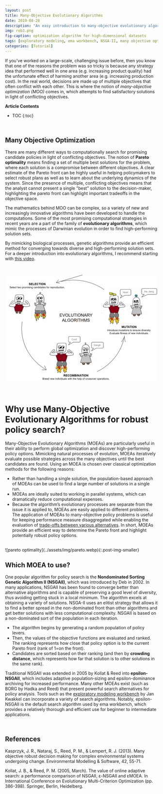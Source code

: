 ```yaml
---
layout: post
title: Many-Objective Evolutionary Algorithms
date: 2019-08-28
description: "An easy introduction to many-objective evolutionary algorithms and what they mean for policy analysis."
img: rob3.png
fig-caption: optimization algorithm for high-dimensional datasets
tags: [exploratory modeling, ema workbench, NSGA-II, many objective optimization, genetic algorithms]
categories: [Tutorial]
---
```

If you've worked on a large-scale, challenging issue before, then you know that one of the reasons the problem was so tricky is because any strategy idea that performed well in one area (e.g. increasing product quality) had the unfortunate effect of harming another area (e.g. increasing production cost). In the real world, decisions are made up of multiple objectives that often conflict with each other. This is where the notion of *many-objective optimization (MOO)* comes in, which attempts to find satisfactory solutions in light of conflicting objectives.

**Article Contents**
- TOC
{:toc}

<br>

## Many Objective Optimization
There are many different ways to computationally search for promising candidate policies in light of conflicting objectives. The notion of **Pareto optimality** means finding a set of multiple best solutions for the problem, where each solution is a compromise between different objectives. A clear estimate of the Pareto front can be highly useful in helping policymakers to select robust plans as well as to learn about the underlying dynamics of the system. Since the presence of multiple, conflicting objectives means that the analyst cannot present a single "best" solution to the decision-maker, highlighting the pareto front can highlight important tradeoffs in the objective space.

The mathematics behind MOO can be complex, so a variety of new and increasingly innovative algorithms have been developed to handle the computations. Some of the most promising computational strategies in recent years are a part of the family of **evolutionary algorithms**, which mimic the processes of Darwinian evolution in order to find high-performing solution sets.  

By mimicking biological processes, genetic algorithms provide an efficient method for converging towards diverse and high-performing solution sets. For a deeper introduction into evolutionary algorithms, I recommend starting with [this video](https://youtu.be/1i8muvzZkPw).

<br>

![multi objective evolutionary algorithm](../assets/img/rob2.jpg)

<br>


# Why use Many-Objective Evolutionary Algorithms for robust policy search?
Many-Objective Evolutionary Algorithms (MOEAs) are particularly useful in their ability to perform global optimization and discover high-performing policy options. Mimicking natural processes of evolution, MOEAs iteratively evaluate possible strategies across the many objectives until the best candidates are found. Using an MOEA is chosen over classical optimization methods for the following reasons:
* Rather than handling a single solution, the population-based approach of MOEAs can be used to find a large number of solutions in a single run.
* MOEAs are ideally suited to working in parallel systems, which can dramatically reduce computational expenses.
* Because the algorithm’s evolutionary processes are separate from the issue it is applied to, MOEAs are easily applied to different problems.
The application of MOEAs to many-objective policy problems is useful for keeping performance measure disaggregated while enabling the evaluation of [trade-offs between various alternatives](https://www.sciencedirect.com/science/article/pii/S1364815212003131). In short, MOEAs provide an efficient way to determine the Pareto front and highlight potentially robust policy options.

<br>
![pareto optimality](../assets/img/pareto.webp){:.post-img-smaller}
<br>

## Which MOEA to use?
One popular algorithm for policy search is the **Nondominated Sorting Genetic Algorithm II (NSGAII)**, which was introduced by Deb in 2002. In many applications, NSGAII has been found to converge better than alternative algorithms and is capable of preserving a good level of diversity, thus avoiding getting stuck in a local minimum. The algorithm excels at obtaining a variety of solutions. NSGA-II uses an elitist strategy that allows it to find a better spread in the non-dominated front than other algorithms and get better solutions with less computational complexity. NSGAII is based on a non-dominated sort of the population in each iteration.

* The algorithm begins by generating a random population of policy levers.
* Then, the values of the objective functions are evaluated and ranked. The ranking represents how close that policy option is to the current Pareto front (rank of 1=on the front).
* Candidates are sorted based on their ranking (and then by **crowding distance**, which represents how far that solution is to other solutions in the same rank).

Traditional NSGAII was extended in 2005 by Kollat & Reed into **epsilon-NSGAII**, which includes adaptive population-sizing and epsilon-dominance archiving for increased performance. Many other MOEAs exist (such as BORG by Hadka and Reed) that present powerful search alternatives for policy analysis. Tools such as the [exploratory modeling workbench](https://github.com/quaquel/EMAworkbench) by Jan Kwakkel can incorporate a variety of search algorithms. Notably, epsilon-NSGAII is the default search algorithm used by ema workbench, which provides a relatively thorough and efficient use for beginner to intermediate applications.  

<!-- <br>
![multi objective optimization](../assets/img/optimiz.jpg){:.post-img-large}
<br> -->

<!-- ![Search](../assets/img/search.png) -->

<br>

## References
Kasprzyk, J. R., Nataraj, S., Reed, P. M., & Lempert, R. J. (2013). Many objective robust decision making for complex environmental systems undergoing change. Environmental Modelling & Software, 42, 55-71.

Kollat, J. B., & Reed, P. M. (2005, March). The value of online adaptive search: a performance comparison of NSGAII, ε-NSGAII and εMOEA. In International Conference on Evolutionary Multi-Criterion Optimization (pp. 386-398). Springer, Berlin, Heidelberg.
